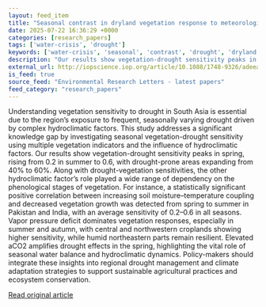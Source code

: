 ```yaml
---
layout: feed_item
title: "Seasonal contrast in dryland vegetation response to meteorological drought across South Asia"
date: 2025-07-22 16:36:29 +0000
categories: [research_papers]
tags: ['water-crisis', 'drought']
keywords: ['water-crisis', 'seasonal', 'contrast', 'drought', 'dryland']
description: "Our results show vegetation-drought sensitivity peaks in spring, rising from 0"
external_url: http://iopscience.iop.org/article/10.1088/1748-9326/adeeac
is_feed: true
source_feed: "Environmental Research Letters - latest papers"
feed_category: "research_papers"
---
```


Understanding vegetation sensitivity to drought in South Asia is essential due to the region’s exposure to frequent, seasonally varying drought driven by complex hydroclimatic factors. This study addresses a significant knowledge gap by investigating seasonal vegetation-drought sensitivity using multiple vegetation indicators and the influence of hydroclimatic factors. Our results show vegetation-drought sensitivity peaks in spring, rising from 0.2 in summer to 0.6, with drought-prone areas expanding from 40% to 60%. Along with drought-vegetation sensitivities, the other hydroclimatic factor’s role played a wide range of dependency on the phenological stages of vegetation. For instance, a statistically significant positive correlation between increasing soil moisture–temperature coupling and decreased vegetation growth was detected from spring to summer in Pakistan and India, with an average sensitivity of 0.2–0.6 in all seasons. Vapor pressure deficit dominates vegetation responses, especially in summer and autumn, with central and northwestern croplands showing higher sensitivity, while humid northeastern parts remain resilient. Elevated aCO2 amplifies drought effects in the spring, highlighting the vital role of seasonal water balance and hydroclimatic dynamics. Policy-makers should integrate these insights into regional drought management and climate adaptation strategies to support sustainable agricultural practices and ecosystem conservation.

[Read original article](http://iopscience.iop.org/article/10.1088/1748-9326/adeeac)
